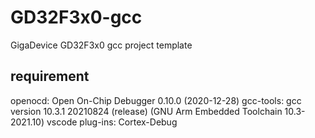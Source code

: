# GD32F3x0-gcc
GigaDevice GD32F3x0 gcc project template

## requirement
openocd: Open On-Chip Debugger 0.10.0 (2020-12-28)
gcc-tools: gcc version 10.3.1 20210824 (release) (GNU Arm Embedded Toolchain 10.3-2021.10)
vscode plug-ins: Cortex-Debug